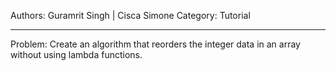 Authors: Guramrit Singh | Cisca Simone
 Category: Tutorial

 --------------------

 Problem: Create an algorithm that reorders the integer data in an array without using lambda functions.
